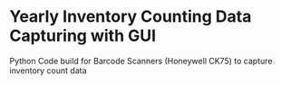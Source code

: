 # Yearly Inventory Counting Data Capturing with GUI
Python Code build for Barcode Scanners (Honeywell CK75) to capture inventory count data
